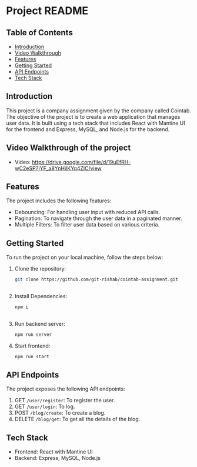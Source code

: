 # Project README

## Table of Contents
- [Introduction](#introduction)
- [Video Walkthrough](#video-walkthrough-of-the-project)
- [Features](#features)
- [Getting Started](#getting-started)
- [API Endpoints](#api-endpoints)
- [Tech Stack](#tech-stack)

## Introduction
This project is a company assignment given by the company called Cointab. The objective of the project is to create a web application that manages user data. It is built using a tech stack that includes React with Mantine UI for the frontend and Express, MySQL, and Node.js for the backend.


## Video Walkthrough of the project
- Video: https://drive.google.com/file/d/19uEfRH-wC2eSP7jYF_a8YnHilKYq4ZlC/view
  
## Features
The project includes the following features:
- Debouncing: For handling user input with reduced API calls.
- Pagination: To navigate through the user data in a paginated manner.
- Multiple Filters: To filter user data based on various criteria.

## Getting Started
To run the project on your local machine, follow the steps below:

1. Clone the repository:

   ```bash
   git clone https://github.com/git-rishab/cointab-assignment.git
  
2. Install Dependencies:

   ```bash
   npm i 
  
3. Run backend server:

   ```bash
   npm run server

4. Start frontend:

   ```bash
   npm run start

## API Endpoints
The project exposes the following API endpoints:

1. GET `/user/register`: To register the user.
2. GET `/user/login`: To log.
3. POST `/blog/create`: To create a blog.
4. DELETE `/blog/get`: To get all the details of the blog.


## Tech Stack
- Frontend: React with Mantine UI
- Backend: Express, MySQL, Node.js

